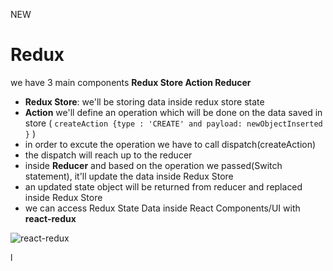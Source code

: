 NEW

# Redux

we have 3 main components **Redux Store Action Reducer**

- **Redux Store**: we'll be storing data inside redux store state
- **Action** we'll define an operation which will be done on the data saved in store ( `createAction {type : 'CREATE' and payload: newObjectInserted }` )
- in order to excute the operation we have to call dispatch(createAction)
- the dispatch will reach up to the reducer
- inside **Reducer** and based on the operation we passed(Switch statement), it'll update the data inside Redux Store
- an updated state object will be returned from reducer and replaced inside Redux Store
- we can access Redux State Data inside React Components/UI with **react-redux**

![react-redux](https://i.ibb.co/TbnQmbJ/reduxschema.png)

l
